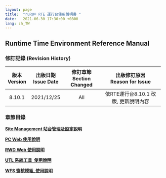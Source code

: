 ```yaml
---
layout: page
title:  "ruRU® RTE 運行台使用說明書 "
date:   2021-06-30 17:30:00 +0800
lang: zh_TW
---
```

## Runtime Time Environment Reference Manual


### **修訂記錄** (Revision History)

| 版本<br>Version<br> |出版日期<br>Issue Date <br>|修訂章節<br>Section Changed<br>|出版修訂原因<br>Reason for Issue<br>|
| :-: | :-: | :-: | :-: |
| 8.10.1 | 2021/12/25 | All | 依RTE運行台8.10.1 改版, 更新說明內容 |

### <a name="MainMenu" ></a>**章節目錄**

[**Site Management 站台管理及設定說明**](SIT.html)

[**PC Web 使用說明**](RTE.html)

[**RWD Web 使用說明**](RWD.html)

[**UTL 系統工具_使用說明**](UTL.html)

[**WFS 簽核模組_使用說明**](WFS.html)

